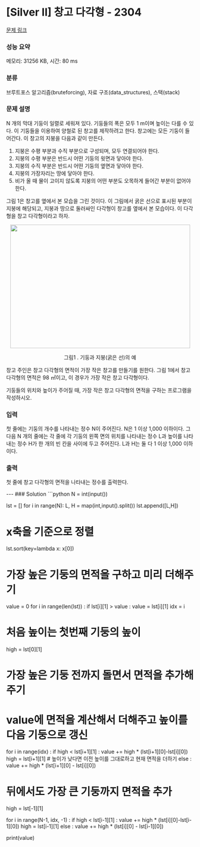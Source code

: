 # [Silver II] 창고 다각형 - 2304 

[문제 링크](https://www.acmicpc.net/problem/2304) 

### 성능 요약

메모리: 31256 KB, 시간: 80 ms

### 분류

브루트포스 알고리즘(bruteforcing), 자료 구조(data_structures), 스택(stack)

### 문제 설명

<p>N 개의 막대 기둥이 일렬로 세워져 있다. 기둥들의 폭은 모두 1 m이며 높이는 다를 수 있다. 이 기둥들을 이용하여 양철로 된 창고를 제작하려고 한다. 창고에는 모든 기둥이 들어간다. 이 창고의 지붕을 다음과 같이 만든다.</p>

<ol>
	<li>지붕은 수평 부분과 수직 부분으로 구성되며, 모두 연결되어야 한다.</li>
	<li>지붕의 수평 부분은 반드시 어떤 기둥의 윗면과 닿아야 한다.</li>
	<li>지붕의 수직 부분은 반드시 어떤 기둥의 옆면과 닿아야 한다.</li>
	<li>지붕의 가장자리는 땅에 닿아야 한다.</li>
	<li>비가 올 때 물이 고이지 않도록 지붕의 어떤 부분도 오목하게 들어간 부분이 없어야 한다.</li>
</ol>

<p>그림 1은 창고를 옆에서 본 모습을 그린 것이다. 이 그림에서 굵은 선으로 표시된 부분이 지붕에 해당되고, 지붕과 땅으로 둘러싸인 다각형이 창고를 옆에서 본 모습이다. 이 다각형을 창고 다각형이라고 하자.</p>

<p style="text-align: center;"><img alt="" src="https://www.acmicpc.net/JudgeOnline/upload/201011/cd.png" style="height:331px; width:483px"></p>

<p style="text-align: center;">그림1 . 기둥과 지붕(굵은 선)의 예</p>

<p>창고 주인은 창고 다각형의 면적이 가장 작은 창고를 만들기를 원한다. 그림 1에서 창고 다각형의 면적은 98 ㎡이고, 이 경우가 가장 작은 창고 다각형이다.</p>

<p>기둥들의 위치와 높이가 주어질 때, 가장 작은 창고 다각형의 면적을 구하는 프로그램을 작성하시오.</p>

### 입력 

 <p>첫 줄에는 기둥의 개수를 나타내는 정수 N이 주어진다. N은 1 이상 1,000 이하이다. 그 다음 N 개의 줄에는 각 줄에 각 기둥의 왼쪽 면의 위치를 나타내는 정수 L과 높이를 나타내는 정수 H가 한 개의 빈 칸을 사이에 두고 주어진다. L과 H는 둘 다 1 이상 1,000 이하이다.</p>

### 출력 

 <p>첫 줄에 창고 다각형의 면적을 나타내는 정수를 출력한다.</p>
---
### Solution
```python
N = int(input())

lst = []
for i in range(N):
    L, H = map(int,input().split())
    lst.append([L,H])

# x축을 기준으로 정렬
lst.sort(key=lambda x: x[0])
 
# 가장 높은 기둥의 면적을 구하고 미리 더해주기
value = 0
for i in range(len(lst)) :
    if lst[i][1] > value :
        value = lst[i][1]
        idx = i

# 처음 높이는 첫번째 기둥의 높이 
high = lst[0][1]

# 가장 높은 기둥 전까지 돌면서 면적을 추가해주기 
# value에 면적을 계산해서 더해주고 높이를 다음 기둥으로 갱신
for i in range(idx) :
    if high < lst[i+1][1] :
        value += high * (lst[i+1][0]-lst[i][0])
        high = lst[i+1][1]
    # 높이가 낮다면 이전 높이를 그대로하고 현재 면적을 더하기
    else :
        value += high * (lst[i+1][0] - lst[i][0])

# 뒤에서도 가장 큰 기둥까지 면적을 추가
high = lst[-1][1]

for i in range(N-1, idx, -1) :
    if high < lst[i-1][1] :
        value += high * (lst[i][0]-lst[i-1][0])
        high = lst[i-1][1]
    else :
        value += high * (lst[i][0] - lst[i-1][0])

print(value)
